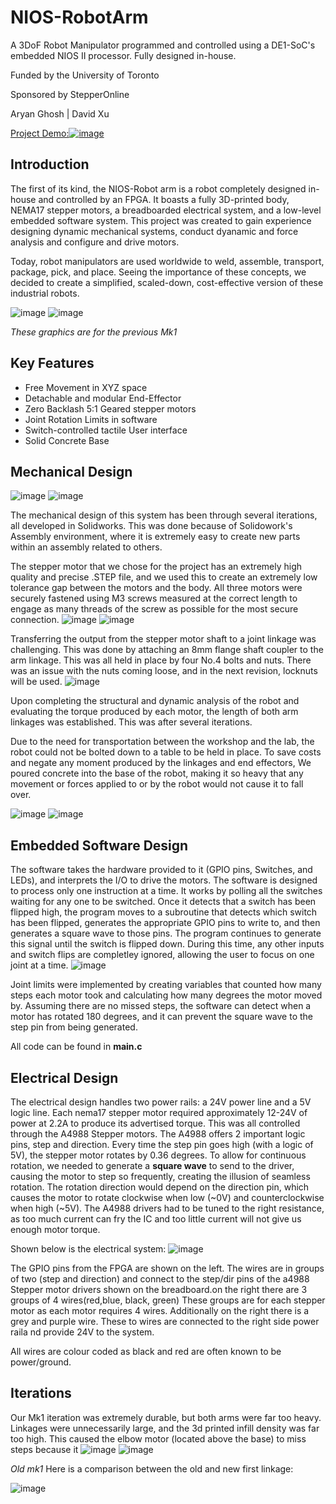 # NIOS-RobotArm
A 3DoF Robot Manipulator programmed and controlled using a DE1-SoC's embedded NIOS II processor. Fully designed in-house.


Funded by the University of Toronto


Sponsored by StepperOnline


Aryan Ghosh | David Xu

[Project Demo:![image](https://github.com/Aryan-G4/NIOS-RobotArm/assets/119129454/49d6488a-0b0f-4029-a8d5-771ca01d3090)](https://youtu.be/5mW0npLePgE)

## Introduction 
The first of its kind, the NIOS-Robot arm is a robot completely designed in-house and controlled by an FPGA.
It boasts a fully 3D-printed body, NEMA17 stepper motors, a breadboarded electrical system, and a low-level embedded software system.
This project was created to gain experience designing dynamic mechanical systems, conduct dyanamic and force analysis and configure and drive motors. 

Today, robot manipulators are used worldwide to weld, assemble, transport, package, pick, and place. Seeing the importance of these concepts, we decided to create a simplified, scaled-down, cost-effective version of these industrial robots.

![image](https://github.com/Aryan-G4/NIOS-RobotArm/assets/119129454/758fc85a-4b77-4ba9-9466-50986205331f)
![image](https://github.com/Aryan-G4/NIOS-RobotArm/assets/119129454/172b1e4d-2cfb-433b-9574-2de3ec7b1dac)

*These graphics are for the previous Mk1*

## Key Features
* Free Movement in XYZ space
* Detachable and modular End-Effector
* Zero Backlash 5:1 Geared stepper motors
* Joint Rotation Limits in software
* Switch-controlled tactile User interface
* Solid Concrete Base
  
## Mechanical Design
![image](https://github.com/Aryan-G4/NIOS-RobotArm/assets/119129454/cb1c69f7-cc6c-4223-818c-1b2c3625922a) 
![image](https://github.com/Aryan-G4/NIOS-RobotArm/assets/119129454/575479dc-c6bd-4db8-91c8-fa063d923df8)

The mechanical design of this system has been through several iterations, all developed in Solidworks. This was done because of Solidowork's Assembly environment, where it is extremely easy to create new parts within an assembly related to others. 


The stepper motor that we chose for the project has an extremely high quality and precise .STEP file, and we used this to create an extremely low tolerance gap between the motors and the body.
All three motors were securely fastened using M3 screws measured at the correct length to engage as many threads of the screw as possible for the most secure connection.
![image](https://github.com/Aryan-G4/NIOS-RobotArm/assets/119129454/d5a2016d-7ab8-4708-9017-0cc0c67ca4a7)
![image](https://github.com/Aryan-G4/NIOS-RobotArm/assets/119129454/a72e495c-c841-4419-9049-a7e18d757c8d)

Transferring the output from the stepper motor shaft to a joint linkage was challenging. This was done by attaching an 8mm flange shaft coupler to the arm linkage. This was all held in place by four No.4 bolts and nuts. There was an issue with the nuts coming loose, and in the next revision, locknuts will be used.
![image](https://github.com/Aryan-G4/NIOS-RobotArm/assets/119129454/939e9292-a4dc-4bae-9e9c-7f8126d1206b)

Upon completing the structural and dynamic analysis of the robot and evaluating the torque produced by each motor, the length of both arm linkages was established. This was after several iterations.

Due to the need for transportation between the workshop and the lab, the robot could not be bolted down to a table to be held in place. To save costs and negate any moment produced by the linkages and end effectors, We poured concrete into the base of the robot, making it so heavy that any movement or forces applied to or by the robot would not cause it to fall over. 

![image](https://github.com/Aryan-G4/NIOS-RobotArm/assets/119129454/76c4a5af-19eb-4e4e-9d2f-38868df38b38)
![image](https://github.com/Aryan-G4/NIOS-RobotArm/assets/119129454/e02f9860-67d5-40bf-aeaa-acc3005afb9e)

## Embedded Software Design
The software takes the hardware provided to it (GPIO pins, Switches, and LEDs), and interprets the I/O to drive the motors. The software is designed to process only one instruction at a time. It works by polling all the switches waiting for any one to be switched. Once it detects that a switch has been flipped high, the program moves to a subroutine that detects which switch has been flipped, generates the appropriate GPIO pins to write to, and then generates a square wave to those pins. The program continues to generate this signal until the switch is flipped down. During this time, any other inputs and switch flips are completley ignored, allowing the user to focus on one joint at a time. 
![image](https://github.com/Aryan-G4/NIOS-RobotArm/assets/119129454/5932d479-3280-48f4-ac99-1b32bdf24901)

Joint limits were implemented by creating variables that counted how many steps each motor took and calculating how many degrees the motor moved by. Assuming there are no missed steps, the software can detect when a motor has rotated 180 degrees, and it can prevent the square wave to the step pin from being generated.

All code can be found in **main.c**
## Electrical Design
The electrical design handles two power rails:  a 24V power line and a 5V logic line. Each nema17 stepper motor required approximately 12-24V of power at 2.2A to produce its advertised torque. This was all controlled through the A4988 Stepper motors. The A4988 offers 2 important logic pins, step and direction. Every time the step pin goes high (with a logic of 5V), the stepper motor rotates by 0.36 degrees. To allow for continuous rotation, we needed to generate a **square wave** to send to the driver, causing the motor to step so frequently, creating the illusion of seamless rotation. The rotation direction would depend on the direction pin, which causes the motor to rotate clockwise when low (~0V) and counterclockwise when high (~5V). The A4988 drivers had to be tuned to the right resistance, as too much current can fry the IC and too little current will not give us enough motor torque. 

Shown below is the electrical system:
![image](https://github.com/Aryan-G4/NIOS-RobotArm/assets/119129454/7cc518b5-121c-435c-939e-dd50978b4ba2)

The GPIO pins from the FPGA are shown on the left. The wires are in groups of two (step and direction) and connect to the step/dir pins of the a4988 Stepper motor drivers shown on the breadboard.on the right there are 3 groups of 4 wires(red,blue, black, green) These groups are for each stepper motor as each motor requires 4 wires. Additionally on the right there is a grey and purple wire. These to wires are connected to the right side power raila nd provide 24V to the system.

All wires are colour coded as black and red are often known to be power/ground. 
## Iterations
Our Mk1 iteration was extremely durable, but both arms were far too heavy. Linkages were unnecessarily large, and the 3d printed infill density was far too high. This caused the elbow motor (located above the base) to miss steps because it 
![image](https://github.com/Aryan-G4/NIOS-RobotArm/assets/119129454/5b8bf70b-2a84-4dc7-8fc0-2c187afb9e42)
![image](https://github.com/Aryan-G4/NIOS-RobotArm/assets/119129454/7a787c1e-a779-474e-a0df-16c0ae538e2c)

*Old mk1*
Here is a comparison between the old and new first linkage:


![image](https://github.com/Aryan-G4/NIOS-RobotArm/assets/119129454/e35eeaf3-0f10-4251-b9f4-468050137dc8)

